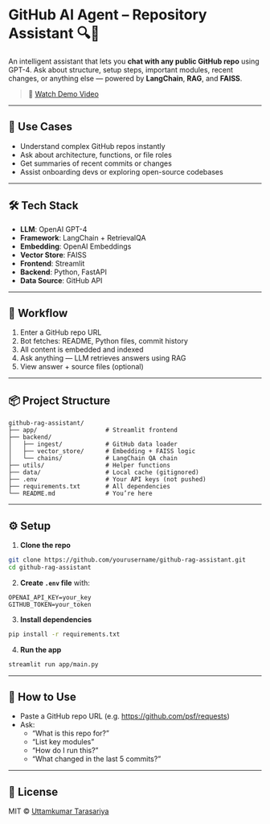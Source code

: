 # GitHub AI Agent – Repository Assistant 🔍🤖

An intelligent assistant that lets you **chat with any public GitHub repo** using GPT-4. Ask about structure, setup steps, important modules, recent changes, or anything else — powered by **LangChain**, **RAG**, and **FAISS**.


> 🎥 [Watch Demo Video](https://drive.google.com/file/d/1rBcFQXjKPL8AME5DNAXZwzywzAW4Fz_p/view)

---

## 🚀 Use Cases
- Understand complex GitHub repos instantly
- Ask about architecture, functions, or file roles
- Get summaries of recent commits or changes
- Assist onboarding devs or exploring open-source codebases

---


## 🛠 Tech Stack
- **LLM**: OpenAI GPT-4
- **Framework**: LangChain + RetrievalQA
- **Embedding**: OpenAI Embeddings
- **Vector Store**: FAISS
- **Frontend**: Streamlit
- **Backend**: Python, FastAPI
- **Data Source**: GitHub API

---

## 🧠 Workflow

1. Enter a GitHub repo URL  
2. Bot fetches: README, Python files, commit history  
3. All content is embedded and indexed  
4. Ask anything — LLM retrieves answers using RAG  
5. View answer + source files (optional)

---

## 📦 Project Structure
```
github-rag-assistant/
├── app/                   # Streamlit frontend
├── backend/
│   ├── ingest/            # GitHub data loader
│   ├── vector_store/      # Embedding + FAISS logic
│   └── chains/            # LangChain QA chain
├── utils/                 # Helper functions
├── data/                  # Local cache (gitignored)
├── .env                   # Your API keys (not pushed)
├── requirements.txt       # All dependencies
└── README.md              # You’re here
```

---

## ⚙️ Setup

1. **Clone the repo**
```bash
git clone https://github.com/yourusername/github-rag-assistant.git
cd github-rag-assistant
```

2. **Create `.env` file** with:
```
OPENAI_API_KEY=your_key
GITHUB_TOKEN=your_token
```

3. **Install dependencies**
```bash
pip install -r requirements.txt
```

4. **Run the app**
```bash
streamlit run app/main.py
```

---

## 🙋 How to Use
- Paste a GitHub repo URL (e.g. https://github.com/psf/requests)
- Ask:  
  - “What is this repo for?”  
  - “List key modules”  
  - “How do I run this?”  
  - “What changed in the last 5 commits?”  

---

## 📄 License

MIT © [Uttamkumar Tarasariya](https://www.linkedin.com/in/uttamkumar-tarasariya-5759421b7/)
